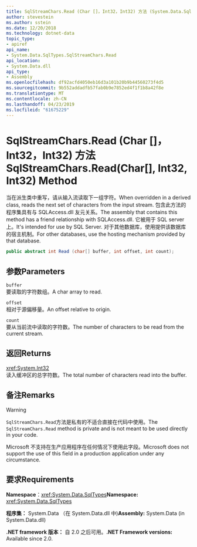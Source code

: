 ```yaml
---
title: SqlStreamChars.Read (Char []，Int32，Int32) 方法 (System.Data.SqlTypes)
author: stevestein
ms.author: sstein
ms.date: 12/20/2018
ms.technology: dotnet-data
topic_type:
- apiref
api_name:
- System.Data.SqlTypes.SqlStreamChars.Read
api_location:
- System.Data.dll
api_type:
- Assembly
ms.openlocfilehash: df92acfd4050eb16d3a101b20b9b44560273f4d5
ms.sourcegitcommit: 9b552addadfb57fab0b9e7852ed4f1f1b8a42f8e
ms.translationtype: MT
ms.contentlocale: zh-CN
ms.lasthandoff: 04/23/2019
ms.locfileid: "61675229"
---
```

# <a name="sqlstreamcharsreadchar-int32-int32-method"></a><span data-ttu-id="e6ea0-102">SqlStreamChars.Read (Char []，Int32，Int32) 方法</span><span class="sxs-lookup"><span data-stu-id="e6ea0-102">SqlStreamChars.Read(Char[], Int32, Int32) Method</span></span>

<span data-ttu-id="e6ea0-103">当在派生类中重写，请从输入流读取下一组字符。</span><span class="sxs-lookup"><span data-stu-id="e6ea0-103">When overridden in a derived class, reads the next set of characters from the input stream.</span></span> <span data-ttu-id="e6ea0-104">包含此方法的程序集具有与 SQLAccess.dll 友元关系。</span><span class="sxs-lookup"><span data-stu-id="e6ea0-104">The assembly that contains this method has a friend relationship with SQLAccess.dll.</span></span> <span data-ttu-id="e6ea0-105">它被用于 SQL server 上。</span><span class="sxs-lookup"><span data-stu-id="e6ea0-105">It's intended for use by SQL Server.</span></span> <span data-ttu-id="e6ea0-106">对于其他数据库，使用提供该数据库的宿主机制。</span><span class="sxs-lookup"><span data-stu-id="e6ea0-106">For other databases, use the hosting mechanism provided by that database.</span></span>

```csharp
public abstract int Read (char[] buffer, int offset, int count);
```

## <a name="parameters"></a><span data-ttu-id="e6ea0-107">参数</span><span class="sxs-lookup"><span data-stu-id="e6ea0-107">Parameters</span></span>

`buffer`\
<span data-ttu-id="e6ea0-108">要读取的字符数组。</span><span class="sxs-lookup"><span data-stu-id="e6ea0-108">A char array to read.</span></span>

`offset`\
<span data-ttu-id="e6ea0-109">相对于源偏移量。</span><span class="sxs-lookup"><span data-stu-id="e6ea0-109">An offset relative to origin.</span></span>

`count`\
<span data-ttu-id="e6ea0-110">要从当前流中读取的字符数。</span><span class="sxs-lookup"><span data-stu-id="e6ea0-110">The number of characters to be read from the current stream.</span></span>

## <a name="returns"></a><span data-ttu-id="e6ea0-111">返回</span><span class="sxs-lookup"><span data-stu-id="e6ea0-111">Returns</span></span>

<xref:System.Int32>\
<span data-ttu-id="e6ea0-112">读入缓冲区的总字符数。</span><span class="sxs-lookup"><span data-stu-id="e6ea0-112">The total number of characters read into the buffer.</span></span>

## <a name="remarks"></a><span data-ttu-id="e6ea0-113">备注</span><span class="sxs-lookup"><span data-stu-id="e6ea0-113">Remarks</span></span>

> [!WARNING]
> <span data-ttu-id="e6ea0-114">`SqlStreamChars.Read`方法是私有的不适合直接在代码中使用。</span><span class="sxs-lookup"><span data-stu-id="e6ea0-114">The `SqlStreamChars.Read` method is private and is not meant to be used directly in your code.</span></span>
>
> <span data-ttu-id="e6ea0-115">Microsoft 不支持在生产应用程序在任何情况下使用此字段。</span><span class="sxs-lookup"><span data-stu-id="e6ea0-115">Microsoft does not support the use of this field in a production application under any circumstance.</span></span>

## <a name="requirements"></a><span data-ttu-id="e6ea0-116">要求</span><span class="sxs-lookup"><span data-stu-id="e6ea0-116">Requirements</span></span>

<span data-ttu-id="e6ea0-117">**Namespace**：<xref:System.Data.SqlTypes></span><span class="sxs-lookup"><span data-stu-id="e6ea0-117">**Namespace:** <xref:System.Data.SqlTypes></span></span>

<span data-ttu-id="e6ea0-118">**程序集：** System.Data （在 System.Data.dll 中)</span><span class="sxs-lookup"><span data-stu-id="e6ea0-118">**Assembly:** System.Data (in System.Data.dll)</span></span>

<span data-ttu-id="e6ea0-119">**.NET framework 版本：** 自 2.0 之后可用。</span><span class="sxs-lookup"><span data-stu-id="e6ea0-119">**.NET Framework versions:** Available since 2.0.</span></span>